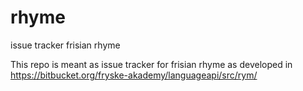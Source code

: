 # rhyme
issue tracker frisian rhyme

This repo is meant as issue tracker for frisian rhyme as developed in https://bitbucket.org/fryske-akademy/languageapi/src/rym/
